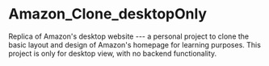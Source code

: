 # Amazon_Clone_desktopOnly
Replica of Amazon's desktop website --- a personal project to clone the basic layout and design of Amazon's homepage for learning purposes. This project is only for desktop view, with no backend functionality.
